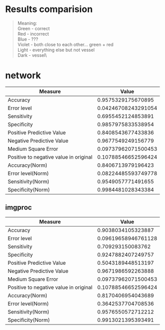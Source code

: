 # Results comparision
> Meaning:\
> Green - correct\
> Red - incorrect\
> Blue - ???\
> Violet - both close to each other... green + red\
> Light - everything else but not vessel\
> Dark - vessel\

# network
| Measure | Value |
| --- | --- |
| Accuracy |0.9575329175670895|
| Error level |0.04246708243291054|
| Sensitivity | 0.6955452124853891 |
| Specificity | 0.9857975833538954 |
| Positive Predictive Value | 0.8408543677433836 |
| Negative Predictive Value | 0.9677549249156779 |
| Medium Square Error | 0.09737962071500453
| Positive to negative value in original | 0.10788546652596424 |
| Accuracy(Norm) | 0.8406713979196423 |
| Error level(Norm) | 0.08224485593749778 |
| Sensitivity(Norm) | 0.9549057771491655 |
| Specificity(Norm) | 0.9984481028343384 |

## imgproc
| Measure | Value |
| --- | --- |
| Accuracy |0.9038034105323887|
| Error level |0.09619658946761128|
| Sensitivity | 0.709293150083762 |
| Specificity | 0.9247882407249757 |
| Positive Predictive Value | 0.5043189448513197 |
| Negative Predictive Value | 0.9671986592263888 |
| Medium Square Error | 0.09737962071500453
| Positive to negative value in original | 0.10788546652596424 |
| Accuracy(Norm) | 0.8170406954043689 |
| Error level(Norm) | 0.3642537704708536 |
| Sensitivity(Norm) | 0.9576550572712212 |
| Specificity(Norm) | 0.9913021395393491 |
